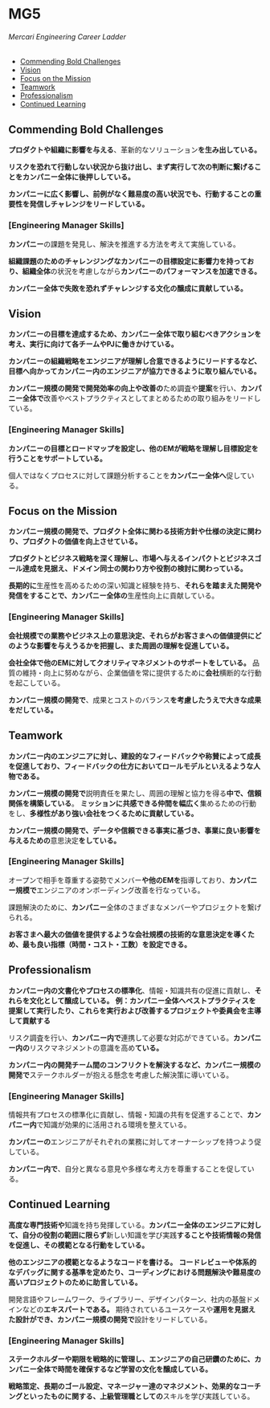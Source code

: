 # MG5
###### Mercari Engineering Career Ladder

 * [Commending Bold Challenges](#commending-bold-challenges)
 * [Vision](#vision)
 * [Focus on the Mission](#focus-on-the-mission)
 * [Teamwork](#teamwork)
 * [Professionalism](#professionalism)
 * [Continued Learning](#continued-learning)

## Commending Bold Challenges
**プロダクトや組織に影響を与える**、革新的なソリューション**を生み出している。**

**リスクを恐れて行動しない状況から抜け出し、まず実行して次の判断に繋げることをカンパニー全体に後押ししている。**

**カンパニーに広く影響し、前例がなく難易度の高い状況でも、行動することの重要性を発信しチャレンジをリードしている。**

### [Engineering Manager Skills]

**カンパニー**の課題を発見し、解決を推進する方法を考えて実施している。

**組織課題のためのチャレンジングなカンパニーの目標設定に影響力を持っており、組織全体**の状況を考慮しながら**カンパニーのパフォーマンスを加速できる。**

**カンパニー全体で失敗を恐れずチャレンジする文化の醸成に貢献している。**


## Vision
**カンパニーの目標を達成するため、カンパニー全体で取り組むべきアクションを考え、実行に向けて各チームやPJに働きかけている。**

**カンパニーの組織戦略をエンジニアが理解し合意できるようにリードするなど、目標へ向かってカンパニー内のエンジニアが協力できるように取り組んでいる。**

**カンパニー規模の開発で開発効率の向上や改善の**ため調査や**提案**を行い、**カンパニー全体で**改善やベストプラクティスとしてまとめるための取り組みをリードしている。

### [Engineering Manager Skills]

**カンパニーの目標とロードマップを設定し、他のEMが戦略を理解し目標設定を行うことをサポートしている。**

個人ではなくプロセスに対して課題分析することを**カンパニー全体へ**促している。

## Focus on the Mission
**カンパニー規模の開発で、プロダクト全体に関わる技術方針や仕様の決定に関わり、プロダクトの価値を向上させている。**

**プロダクトとビジネス戦略を深く理解し、市場へ与えるインパクトとビジネスゴール達成を見据え、ドメイン同士の関わり方や役割の検討に関わっている。**

**長期的に**生産性を高めるための深い知識と経験を持ち、**それらを踏まえた開発や発信をすることで、カンパニー全体の**生産性向上に貢献している。

### [Engineering Manager Skills]

**会社規模での業務やビジネス上の意思決定、それらがお客さまへの価値提供にどのような影響を与えうるかを把握し、また周囲の理解を促進している。**

**会社全体で他のEMに対してクオリティマネジメントのサポートをしている。**
品質の維持・向上に努めながら、企業価値を常に提供するために**会社**横断的な行動を起こしている。

**カンパニー規模の開発で**、成果とコストのバランス**を考慮したうえで大きな成果をだしている。**


## Teamwork
**カンパニー内のエンジニアに対し、建設的なフィードバックや称賛によって成長を促進しており、フィードバックの仕方においてロールモデルといえるような人物である。**

**カンパニー規模の開発で**説明責任を果たし、周囲の理解と協力を得る**中で、信頼関係を構築している**。
**ミッションに共感できる仲間を幅広く**集めるための行動をし、**多様性があり強い会社をつくるために貢献している。**

**カンパニー規模の開発で、データや信頼できる事実に基づき、事業に良い影響を与えるための**意思決定**をしている。**

### [Engineering Manager Skills]

オープンで相手を尊重する姿勢でメンバー**や他のEMを**指導しており、**カンパニー規模で**エンジニアのオンボーディング改善を行なっている。

課題解決のために、**カンパニー**全体のさまざまなメンバーやプロジェクトを繋げられる。

**お客さまへ最大の価値を提供するような会社規模の技術的な意思決定を導くため、最も良い指標（時間・コスト・工数）を設定できる。**


## Professionalism
**カンパニー内の文書化やプロセスの標準化**、情報・知識共有の促進に貢献し、**それらを文化として醸成している。**
**例：カンパニー全体へベストプラクティスを提案して実行したり、これらを実行および改善するプロジェクトや委員会を主導して貢献する**

リスク調査を行い、**カンパニー内で**連携して必要な対応ができている。**カンパニー内の**リスクマネジメントの意識を高め**ている。**

**カンパニー内の開発チーム間のコンフリクトを解決するなど、カンパニー規模の開発で**ステークホルダーが抱える懸念を考慮した解決策に導いている。

### [Engineering Manager Skills]

情報共有プロセスの標準化に貢献し、情報・知識の共有を促進することで、**カンパニー内**で知識が効果的に活用される環境を整えている。

**カンパニーの**エンジニアがそれぞれの業務に対してオーナーシップを持つよう促している。

**カンパニー内で**、自分と異なる意見や多様な考え方を尊重することを促している。


## Continued Learning
**高度な専門技術や**知識を持ち発揮している。**カンパニー全体のエンジニアに対して、自分の役割の範囲に限らず**新しい知識を学び実践**することや技術情報の発信を促進し、その模範となる行動をしている。**

**他のエンジニアの模範となるようなコードを書ける。**
**コードレビューや体系的なデバッグに関する基準を定めたり、コーディングにおける問題解決や難易度の高いプロジェクトのために助言している。**

開発言語やフレームワーク、ライブラリー、デザインパターン、社内の基盤ドメインなどの**エキスパートである。**
期待されているユースケースや**運用を見据えた設計ができ、カンパニー規模の開発で**設計をリードしている。

### [Engineering Manager Skills]

**ステークホルダーや期限を戦略的に管理し、エンジニアの自己研鑽のために、カンパニー全体で時間を確保するなど学習の文化を醸成している。**

**戦略策定、長期のゴール設定、マネージャー達のマネジメント、効果的なコーチングといったものに関する、上級管理職としての**スキルを学び実践している。

